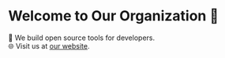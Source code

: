 # Welcome to Our Organization 👋

🚀 We build open source tools for developers.  
🌐 Visit us at [our website](https://augmentednature.ai).
